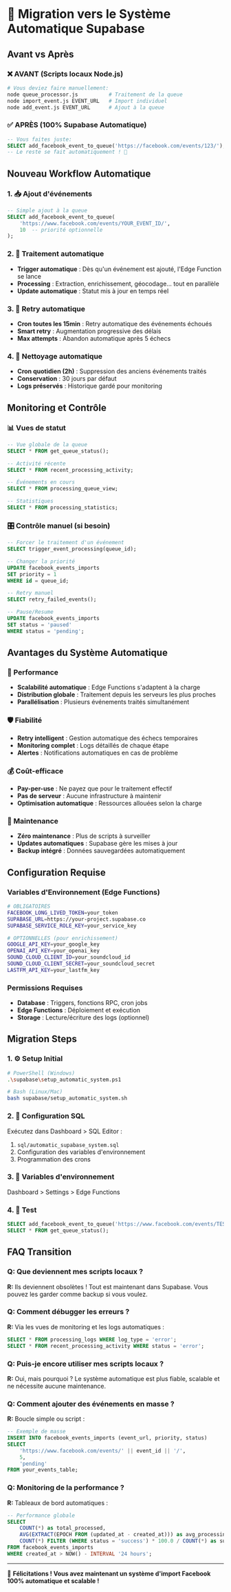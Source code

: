 # 🎯 Migration vers le Système Automatique Supabase

## Avant vs Après

### ❌ AVANT (Scripts locaux Node.js)
```bash
# Vous deviez faire manuellement:
node queue_processor.js          # Traitement de la queue
node import_event.js EVENT_URL   # Import individuel
node add_event.js EVENT_URL      # Ajout à la queue
```

### ✅ APRÈS (100% Supabase Automatique)
```sql
-- Vous faites juste:
SELECT add_facebook_event_to_queue('https://facebook.com/events/123/');
-- Le reste se fait automatiquement ! 🎉
```

## Nouveau Workflow Automatique

### 1. 📥 Ajout d'événements
```sql
-- Simple ajout à la queue
SELECT add_facebook_event_to_queue(
    'https://www.facebook.com/events/YOUR_EVENT_ID/', 
    10  -- priorité optionnelle
);
```

### 2. 🔄 Traitement automatique
- **Trigger automatique** : Dès qu'un événement est ajouté, l'Edge Function se lance
- **Processing** : Extraction, enrichissement, géocodage... tout en parallèle
- **Update automatique** : Statut mis à jour en temps réel

### 3. 🔁 Retry automatique
- **Cron toutes les 15min** : Retry automatique des événements échoués
- **Smart retry** : Augmentation progressive des délais
- **Max attempts** : Abandon automatique après 5 échecs

### 4. 🧹 Nettoyage automatique
- **Cron quotidien (2h)** : Suppression des anciens événements traités
- **Conservation** : 30 jours par défaut
- **Logs préservés** : Historique gardé pour monitoring

## Monitoring et Contrôle

### 📊 Vues de statut
```sql
-- Vue globale de la queue
SELECT * FROM get_queue_status();

-- Activité récente
SELECT * FROM recent_processing_activity;

-- Événements en cours
SELECT * FROM processing_queue_view;

-- Statistiques
SELECT * FROM processing_statistics;
```

### 🎛️ Contrôle manuel (si besoin)
```sql
-- Forcer le traitement d'un événement
SELECT trigger_event_processing(queue_id);

-- Changer la priorité
UPDATE facebook_events_imports 
SET priority = 1 
WHERE id = queue_id;

-- Retry manuel
SELECT retry_failed_events();

-- Pause/Resume
UPDATE facebook_events_imports 
SET status = 'paused' 
WHERE status = 'pending';
```

## Avantages du Système Automatique

### 🚀 Performance
- **Scalabilité automatique** : Edge Functions s'adaptent à la charge
- **Distribution globale** : Traitement depuis les serveurs les plus proches
- **Parallélisation** : Plusieurs événements traités simultanément

### 🛡️ Fiabilité  
- **Retry intelligent** : Gestion automatique des échecs temporaires
- **Monitoring complet** : Logs détaillés de chaque étape
- **Alertes** : Notifications automatiques en cas de problème

### 💰 Coût-efficace
- **Pay-per-use** : Ne payez que pour le traitement effectif
- **Pas de serveur** : Aucune infrastructure à maintenir
- **Optimisation automatique** : Ressources allouées selon la charge

### 🔧 Maintenance
- **Zéro maintenance** : Plus de scripts à surveiller
- **Updates automatiques** : Supabase gère les mises à jour
- **Backup intégré** : Données sauvegardées automatiquement

## Configuration Requise

### Variables d'Environnement (Edge Functions)
```bash
# OBLIGATOIRES
FACEBOOK_LONG_LIVED_TOKEN=your_token
SUPABASE_URL=https://your-project.supabase.co
SUPABASE_SERVICE_ROLE_KEY=your_service_key

# OPTIONNELLES (pour enrichissement)
GOOGLE_API_KEY=your_google_key
OPENAI_API_KEY=your_openai_key  
SOUND_CLOUD_CLIENT_ID=your_soundcloud_id
SOUND_CLOUD_CLIENT_SECRET=your_soundcloud_secret
LASTFM_API_KEY=your_lastfm_key
```

### Permissions Requises
- **Database** : Triggers, fonctions RPC, cron jobs
- **Edge Functions** : Déploiement et exécution
- **Storage** : Lecture/écriture des logs (optionnel)

## Migration Steps

### 1. ⚙️ Setup Initial
```bash
# PowerShell (Windows)
.\supabase\setup_automatic_system.ps1

# Bash (Linux/Mac)
bash supabase/setup_automatic_system.sh
```

### 2. 📝 Configuration SQL
Exécutez dans Dashboard > SQL Editor :
1. `sql/automatic_supabase_system.sql`
2. Configuration des variables d'environnement
3. Programmation des crons

### 3. 🔑 Variables d'environnement
Dashboard > Settings > Edge Functions

### 4. 🧪 Test
```sql
SELECT add_facebook_event_to_queue('https://www.facebook.com/events/TEST/');
SELECT * FROM get_queue_status();
```

## FAQ Transition

### Q: Que deviennent mes scripts locaux ?
**R:** Ils deviennent obsolètes ! Tout est maintenant dans Supabase. Vous pouvez les garder comme backup si vous voulez.

### Q: Comment débugger les erreurs ?
**R:** Via les vues de monitoring et les logs automatiques :
```sql
SELECT * FROM processing_logs WHERE log_type = 'error';
SELECT * FROM recent_processing_activity WHERE status = 'error';
```

### Q: Puis-je encore utiliser mes scripts locaux ?
**R:** Oui, mais pourquoi ? Le système automatique est plus fiable, scalable et ne nécessite aucune maintenance.

### Q: Comment ajouter des événements en masse ?
**R:** Boucle simple ou script :
```sql
-- Exemple de masse
INSERT INTO facebook_events_imports (event_url, priority, status)
SELECT 
    'https://www.facebook.com/events/' || event_id || '/',
    5,
    'pending'
FROM your_events_table;
```

### Q: Monitoring de la performance ?
**R:** Tableaux de bord automatiques :
```sql
-- Performance globale
SELECT 
    COUNT(*) as total_processed,
    AVG(EXTRACT(EPOCH FROM (updated_at - created_at))) as avg_processing_time,
    COUNT(*) FILTER (WHERE status = 'success') * 100.0 / COUNT(*) as success_rate
FROM facebook_events_imports
WHERE created_at > NOW() - INTERVAL '24 hours';
```

---

🎉 **Félicitations ! Vous avez maintenant un système d'import Facebook 100% automatique et scalable !**
